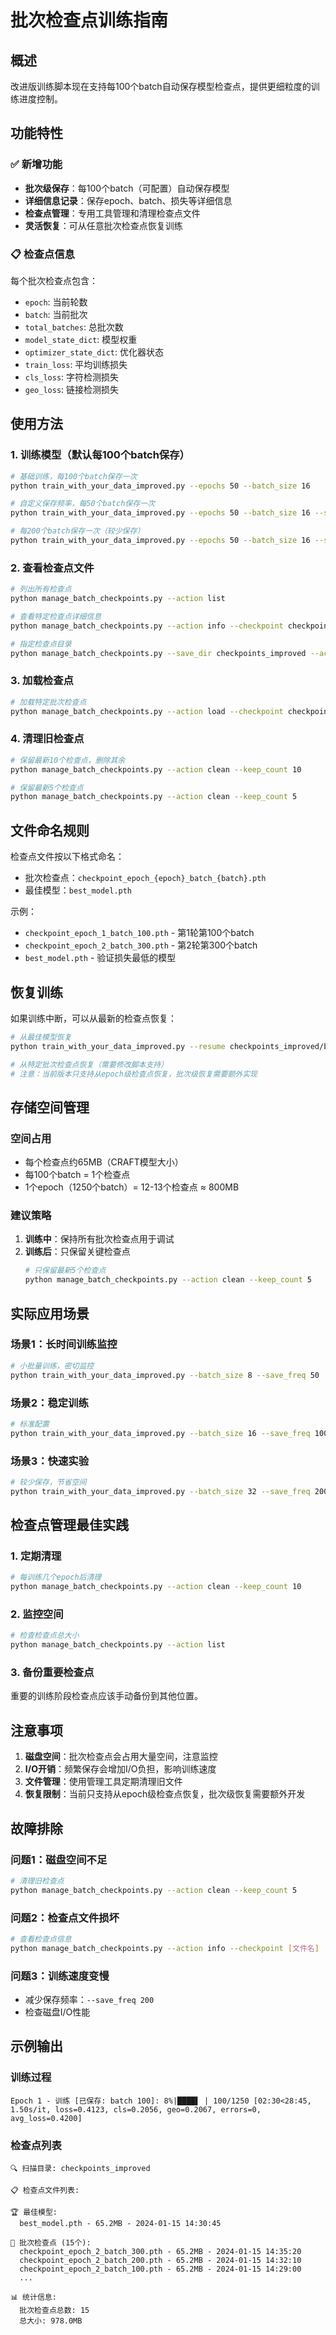 # 批次检查点训练指南

## 概述

改进版训练脚本现在支持每100个batch自动保存模型检查点，提供更细粒度的训练进度控制。

## 功能特性

### ✅ 新增功能
- **批次级保存**：每100个batch（可配置）自动保存模型
- **详细信息记录**：保存epoch、batch、损失等详细信息
- **检查点管理**：专用工具管理和清理检查点文件
- **灵活恢复**：可从任意批次检查点恢复训练

### 📋 检查点信息
每个批次检查点包含：
- `epoch`: 当前轮数
- `batch`: 当前批次
- `total_batches`: 总批次数
- `model_state_dict`: 模型权重
- `optimizer_state_dict`: 优化器状态
- `train_loss`: 平均训练损失
- `cls_loss`: 字符检测损失
- `geo_loss`: 链接检测损失

## 使用方法

### 1. 训练模型（默认每100个batch保存）

```bash
# 基础训练，每100个batch保存一次
python train_with_your_data_improved.py --epochs 50 --batch_size 16

# 自定义保存频率，每50个batch保存一次
python train_with_your_data_improved.py --epochs 50 --batch_size 16 --save_freq 50

# 每200个batch保存一次（较少保存）
python train_with_your_data_improved.py --epochs 50 --batch_size 16 --save_freq 200
```

### 2. 查看检查点文件

```bash
# 列出所有检查点
python manage_batch_checkpoints.py --action list

# 查看特定检查点详细信息
python manage_batch_checkpoints.py --action info --checkpoint checkpoint_epoch_1_batch_100.pth

# 指定检查点目录
python manage_batch_checkpoints.py --save_dir checkpoints_improved --action list
```

### 3. 加载检查点

```bash
# 加载特定批次检查点
python manage_batch_checkpoints.py --action load --checkpoint checkpoint_epoch_1_batch_500.pth
```

### 4. 清理旧检查点

```bash
# 保留最新10个检查点，删除其余
python manage_batch_checkpoints.py --action clean --keep_count 10

# 保留最新5个检查点
python manage_batch_checkpoints.py --action clean --keep_count 5
```

## 文件命名规则

检查点文件按以下格式命名：
- 批次检查点：`checkpoint_epoch_{epoch}_batch_{batch}.pth`
- 最佳模型：`best_model.pth`

示例：
- `checkpoint_epoch_1_batch_100.pth` - 第1轮第100个batch
- `checkpoint_epoch_2_batch_300.pth` - 第2轮第300个batch
- `best_model.pth` - 验证损失最低的模型

## 恢复训练

如果训练中断，可以从最新的检查点恢复：

```bash
# 从最佳模型恢复
python train_with_your_data_improved.py --resume checkpoints_improved/best_model.pth

# 从特定批次检查点恢复（需要修改脚本支持）
# 注意：当前版本只支持从epoch级检查点恢复，批次级恢复需要额外实现
```

## 存储空间管理

### 空间占用
- 每个检查点约65MB（CRAFT模型大小）
- 每100个batch = 1个检查点
- 1个epoch（1250个batch）= 12-13个检查点 ≈ 800MB

### 建议策略
1. **训练中**：保持所有批次检查点用于调试
2. **训练后**：只保留关键检查点
   ```bash
   # 只保留最新5个检查点
   python manage_batch_checkpoints.py --action clean --keep_count 5
   ```

## 实际应用场景

### 场景1：长时间训练监控
```bash
# 小批量训练，密切监控
python train_with_your_data_improved.py --batch_size 8 --save_freq 50
```

### 场景2：稳定训练
```bash
# 标准配置
python train_with_your_data_improved.py --batch_size 16 --save_freq 100
```

### 场景3：快速实验
```bash
# 较少保存，节省空间
python train_with_your_data_improved.py --batch_size 32 --save_freq 200
```

## 检查点管理最佳实践

### 1. 定期清理
```bash
# 每训练几个epoch后清理
python manage_batch_checkpoints.py --action clean --keep_count 10
```

### 2. 监控空间
```bash
# 检查检查点总大小
python manage_batch_checkpoints.py --action list
```

### 3. 备份重要检查点
重要的训练阶段检查点应该手动备份到其他位置。

## 注意事项

1. **磁盘空间**：批次检查点会占用大量空间，注意监控
2. **I/O开销**：频繁保存会增加I/O负担，影响训练速度
3. **文件管理**：使用管理工具定期清理旧文件
4. **恢复限制**：当前只支持从epoch级检查点恢复，批次级恢复需要额外开发

## 故障排除

### 问题1：磁盘空间不足
```bash
# 清理旧检查点
python manage_batch_checkpoints.py --action clean --keep_count 5
```

### 问题2：检查点文件损坏
```bash
# 查看检查点信息
python manage_batch_checkpoints.py --action info --checkpoint [文件名]
```

### 问题3：训练速度变慢
- 减少保存频率：`--save_freq 200`
- 检查磁盘I/O性能

## 示例输出

### 训练过程
```
Epoch 1 - 训练 [已保存: batch 100]: 8%|████▌ | 100/1250 [02:30<28:45, 1.50s/it, loss=0.4123, cls=0.2056, geo=0.2067, errors=0, avg_loss=0.4200]
```

### 检查点列表
```
🔍 扫描目录: checkpoints_improved

📋 检查点文件列表:

🏆 最佳模型:
  best_model.pth - 65.2MB - 2024-01-15 14:30:45

🔄 批次检查点 (15个):
  checkpoint_epoch_2_batch_300.pth - 65.2MB - 2024-01-15 14:35:20
  checkpoint_epoch_2_batch_200.pth - 65.2MB - 2024-01-15 14:32:10
  checkpoint_epoch_2_batch_100.pth - 65.2MB - 2024-01-15 14:29:00
  ...

📊 统计信息:
  批次检查点总数: 15
  总大小: 978.0MB
``` 